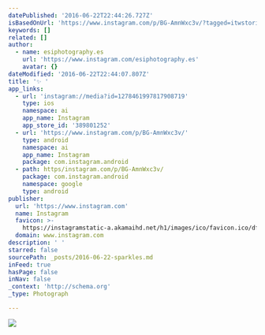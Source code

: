 ```yaml
---
datePublished: '2016-06-22T22:44:26.727Z'
isBasedOnUrl: 'https://www.instagram.com/p/BG-AmnWxc3v/?tagged=itwstories'
keywords: []
related: []
author:
  - name: esiphotography.es
    url: 'https://www.instagram.com/esiphotography.es'
    avatar: {}
dateModified: '2016-06-22T22:44:07.807Z'
title: '✨ '
app_links:
  - url: 'instagram://media?id=1278461997817908719'
    type: ios
    namespace: ai
    app_name: Instagram
    app_store_id: '389801252'
  - url: 'https://www.instagram.com/p/BG-AmnWxc3v/'
    type: android
    namespace: ai
    app_name: Instagram
    package: com.instagram.android
  - path: https/instagram.com/p/BG-AmnWxc3v/
    package: com.instagram.android
    namespace: google
    type: android
publisher:
  url: 'https://www.instagram.com'
  name: Instagram
  favicon: >-
    https://instagramstatic-a.akamaihd.net/h1/images/ico/favicon.ico/dfa85bb1fd63.ico
  domain: www.instagram.com
description: ' '
starred: false
sourcePath: _posts/2016-06-22-sparkles.md
inFeed: true
hasPage: false
inNav: false
_context: 'http://schema.org'
_type: Photograph

---
```

![ ](https://imgflo.herokuapp.com/graph/vahj1ThiexotieMo/70a493fd253ca3ddff4a2fe1c8fb8a1e/croprotate.jpg?cropheight=439&cropwidth=640&degrees=0&input=https%3A%2F%2Fscontent.cdninstagram.com%2Ft51.2885-15%2Fs640x640%2Fsh0.08%2Fe35%2F13402140_294964467505322_323928684_n.jpg%3Fig_cache_key%3DMTI3ODQ2MTk5NzgxNzkwODcxOQ%253D%253D.2&x=0&y=96)